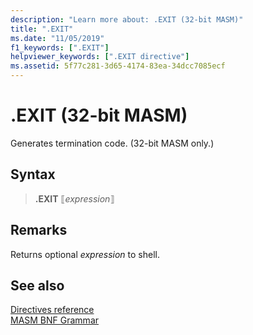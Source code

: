 ```yaml
---
description: "Learn more about: .EXIT (32-bit MASM)"
title: ".EXIT"
ms.date: "11/05/2019"
f1_keywords: [".EXIT"]
helpviewer_keywords: [".EXIT directive"]
ms.assetid: 5f77c281-3d65-4174-83ea-34dcc7085ecf
---
```

# .EXIT (32-bit MASM)

Generates termination code. (32-bit MASM only.)

## Syntax

> **.EXIT** ⟦*expression*⟧

## Remarks

Returns optional *expression* to shell.

## See also

[Directives reference](directives-reference.md)\
[MASM BNF Grammar](masm-bnf-grammar.md)
